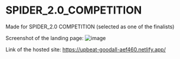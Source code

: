 # SPIDER_2.0_COMPETITION
Made for SPIDER_2.0 COMPETITION (selected as one of the finalists)

Screenshot of the landing page:
![image](https://user-images.githubusercontent.com/68283511/147636652-93204026-9b8a-43b6-96a1-d60230d07bf3.png)


Link of the hosted site:
https://upbeat-goodall-aef460.netlify.app/
